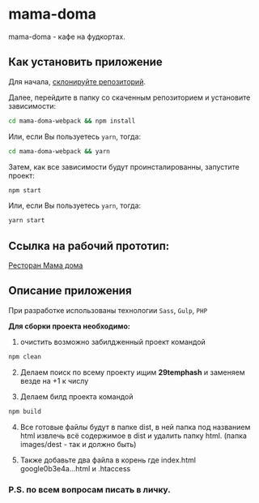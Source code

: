 # mama-doma

mama-doma - кафе на фудкортах.

## Как установить приложение

Для начала, [склонируйте репозиторий](https://github.com/newqwes/mama-doma-webpack.git).

Далее, перейдите в папку со скаченным репозиторием и установите зависимости:

```bash
cd mama-doma-webpack && npm install
```

Или, если Вы пользуетесь `yarn`, тогда:

```bash
cd mama-doma-webpack && yarn
```

Затем, как все зависимости будут проинсталированны, запустите проект:

```bash
npm start
```

Или, если Вы пользуетесь `yarn`, тогда:

```bash
yarn start
```

## Ссылка на рабочий прототип:

[Ресторан Мама дома](https://mama-doma.by/)

## Описание приложения

При разработке использованы технологии `Sass`, `Gulp`, `PHP`

**Для сборки проекта необходимо:**

1. очистить возможно забилдженный проект командой

```bash
npm clean
```

2. Делаем поиск по всему проекту ищим **29temphash** и заменяем везде на +1 к числу

3. Делаем билд проекта командой

```bash
npm build
```

4. Все готовые файлы будут в папке dist, в ней папка под названием html извлечь всё содержимое в dist и удалить папку html. (папка images/dest - так и должно быть)

5. Также добавьте два файла в корень где index.html google0b3e4a...html и .htaccess

### P.S. по всем вопросам писать в личку.
